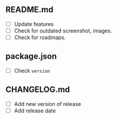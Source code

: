 ## README.md
  - [ ] Update features
  - [ ] Check for outdated screenshot, images.
  - [ ] Check for roadmaps.

## package.json
  - [ ] Check `version`

## CHANGELOG.md
  - [ ] Add new version of release
  - [ ] Add release date

